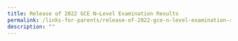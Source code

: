 ```yaml
---
title: Release of 2022 GCE N–Level Examination Results
permalink: /links-for-parents/release-of-2022-gce-n-level-examination-results/
description: ""
---
```


